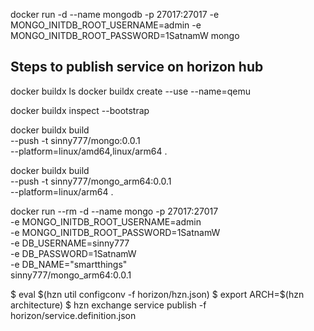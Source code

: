 
docker run -d --name mongodb -p 27017:27017 -e MONGO_INITDB_ROOT_USERNAME=admin -e MONGO_INITDB_ROOT_PASSWORD=1SatnamW mongo

## Steps to publish service on horizon hub

docker buildx ls
docker buildx create --use --name=qemu
<!-- docker buildx create --name remote --append ssh://ubuntu@192.168.1.6 -->
docker buildx inspect --bootstrap

<!-- docker buildx build --platform linux/amd64,linux/arm64,linux/arm/v7 -t ${DOCKER_IMAGE_BASE}_$ARCH:$SERVICE_VERSION --push . -->
<!-- docker buildx build --platform linux/amd64,linux/arm64 -t ${DOCKER_IMAGE_BASE}_$ARCH:$SERVICE_VERSION --push . -->


docker buildx build \
  --push -t sinny777/mongo:0.0.1 \
  --platform=linux/amd64,linux/arm64 .

docker buildx build \
  --push -t sinny777/mongo_arm64:0.0.1 \
  --platform=linux/arm64 .

docker run --rm -d --name mongo -p 27017:27017 \
-e MONGO_INITDB_ROOT_USERNAME=admin \
-e MONGO_INITDB_ROOT_PASSWORD=1SatnamW \
-e DB_USERNAME=sinny777 \
-e DB_PASSWORD=1SatnamW \
-e DB_NAME="smartthings" \
sinny777/mongo_arm64:0.0.1

$ eval $(hzn util configconv -f horizon/hzn.json)
$ export ARCH=$(hzn architecture)
$ hzn exchange service publish -f horizon/service.definition.json